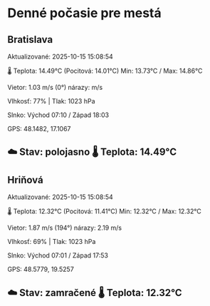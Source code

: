 ﻿# Denné počasie pre mestá

## Bratislava
Aktualizované: 2025-10-15 15:08:54

🌡️ Teplota: 14.49°C 
(Pocitová: 14.01°C)
Min: 13.73°C / Max: 14.86°C

Vietor: 1.03 m/s    (0°) 
nárazy:  m/s

Vlhkosť: 77% | Tlak: 1023 hPa

Slnko: Východ 07:10 / Západ 18:03

GPS: 48.1482, 17.1067

☁️ Stav: polojasno        🌡️ Teplota: 14.49°C
---

## Hriňová
Aktualizované: 2025-10-15 15:08:54

🌡️ Teplota: 12.32°C 
(Pocitová: 11.41°C)
Min: 12.32°C / Max: 12.32°C

Vietor: 1.87 m/s (194°)
nárazy: 2.19 m/s

Vlhkosť: 69% | Tlak: 1023 hPa

Slnko: Východ 07:01 / Západ 17:53

GPS: 48.5779, 19.5257

☁️ Stav: zamračené        🌡️ Teplota: 12.32°C
---
